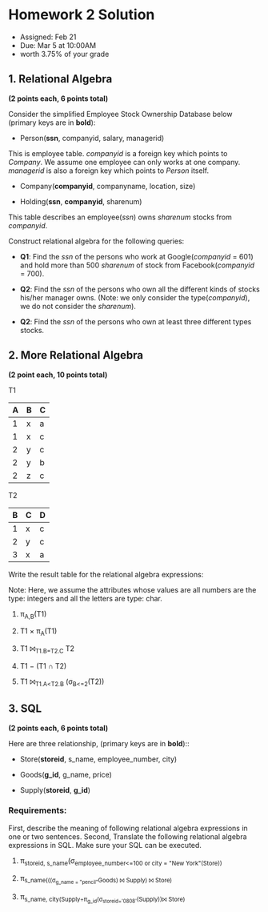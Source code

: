 # Homework 2 Solution

* Assigned: Feb 21 
* Due: Mar 5 at 10:00AM 
* worth 3.75% of your grade 

## 1. Relational Algebra

**(2 points each, 6 points total)**

Consider the simplified Employee Stock Ownership Database below (primary keys are in **bold**):

* Person(**ssn**, companyid, salary, managerid) 

This is employee table. *companyid* is a foreign key which points to *Company*. 
We assume one employee can only works at one company. *managerid* is also a foreign key 
which points to *Person* itself. 

* Company(**companyid**, companyname, location, size)

* Holding(**ssn**, **companyid**, sharenum)

This table describes an employee(*ssn*) owns *sharenum* stocks from *companyid*.
 
Construct relational algebra for the following queries:

* **Q1**: Find the *ssn* of the persons who work at Google(*companyid* = 601) and hold more than 500 *sharenum*
   of stock from Facebook(*companyid* = 700).

* **Q2**: Find the *ssn* of the persons who own all the different kinds of stocks his/her manager owns.
    (Note: we only consider the type(*companyid*), we do not consider the *sharenum*). 

* **Q2**: Find the *ssn* of the persons who own at least three different types stocks.  


## 2. More Relational Algebra

**(2 point each, 10 points total)**

T1

|A | B | C |  
|---|---|---|
|1 | x | a |
|1 | x | c |
|2 | y | c |
|2 | y | b |
|2 | z | c | 


T2

B | C | D
---|---|---
1 | x | c
2 | y | c
3 | x | a


Write the result table for the relational algebra expressions:

Note: Here, we assume the attributes whose values are all numbers are the type: integers 
and all the letters are type: char.


1. π<sub>A,B</sub>(T1)

2. T1 × π<sub>A</sub>(T1)

3. T1 ⨝<sub>T1.B=T2.C</sub> T2 

4. T1 − (T1 ∩ T2)

5. T1 ⨝<sub>T1.A&lt;T2.B</sub> (σ<sub>B&lt;=2</sub>(T2))


## 3. SQL

**(2 points each, 6 points total)**

Here are three relationship, (primary keys are in **bold**)::

* Store(**storeid**, s_name, employee_number, city)

* Goods(**g_id**, g_name, price)

* Supply(**storeid**, **g_id**)

### Requirements:

First, describe the meaning of following relational algebra expressions in one or two sentences.
Second, Translate the following relational algebra expressions in SQL. Make sure your SQL can be executed.


1. π<sub>storeid, s_name</sub>(σ<sub>employee_number<=100 or city = "New York"(Store))

2. π<sub>s_name(((σ<sub>g_name = "pencil"</sub>Goods) ⨝ Supply) ⨝ Store)

3. π<sub>s_name, city(Supply÷π<sub>g_id</sub>(σ<sub>storeid='0808'</sub>(Supply))⨝ Store)

